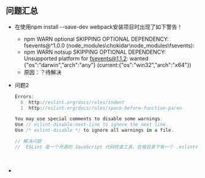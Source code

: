 ## 问题汇总

- 在使用npm install --save-dev webpack安装项目时出现了如下警告！
  - npm WARN optional SKIPPING OPTIONAL DEPENDENCY: fsevents@^1.0.0 (node_modules\chokidar\node_modules\fsevents):
  - npm WARN notsup SKIPPING OPTIONAL DEPENDENCY: Unsupported platform for fsevents@1.1.2: wanted {"os":"darwin","arch":"any"} (current:{"os":"win32","arch":"x64"})
  - 原因：？待解决






- 问题2

  ```javascript
  Errors:
    8  http://eslint.org/docs/rules/indent
    1  http://eslint.org/docs/rules/space-before-function-paren

  You may use special comments to disable some warnings.
  Use // eslint-disable-next-line to ignore the next line.
  Use /* eslint-disable */ to ignore all warnings in a file.

  // 解决问题
  //  ESLint 是一个开源的 JavaScript 代码检查工具，在根目录下有一个 .eslintrc.js 文件，在该文件下可以定义代码的检测规则


  ```

  ​

- ​